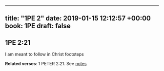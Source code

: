 
---
title: "1PE 2"
date: 2019-01-15 12:12:57 +00:00
book: 1PE
draft: false
---

## 1PE 2:21

I am meant to follow in Christ footsteps

**Related verses**: 1 PETER 2:21. See [notes](https://my.bible.com/notes/3077766668501114911)


